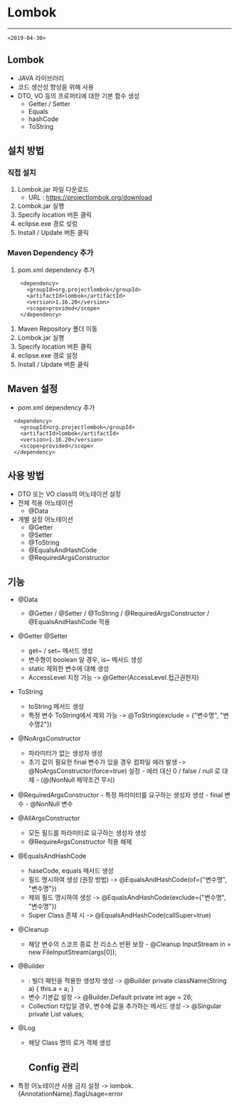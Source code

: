 # Lombok
---
    <2019-04-30>
## Lombok 

- JAVA 라이브러리
- 코드 생산성 향상을 위해 사용
- DTO, VO 등의 프로퍼티에 대한 기본 함수 생성
  - Getter / Setter
  - Equals
  - hashCode
  - ToString

## 설치 방법

### 직접 설치

1. Lombok.jar 파일 다운로드<br>
   - URL : https://projectlombok.org/download 
2. Lombok.jar 실행
3. Specify location 버튼 클릭
4. eclipse.exe 경로 섲렁
5. Install / Update 버튼 클릭

### Maven Dependency 추가

1. pom.xml dependency 추가
```
    <dependency>
      <groupId>org.projectlombok</groupId>
      <artifactId>lombok</artifactId>
      <version>1.16.20</version>
      <scope>provided</scope>
    </dependency>
```
1. Maven Repository 폴더 이동
1. Lombok.jar 실행
1. Specify location 버튼 클릭
1. eclipse.exe 경로 설정
1. Install / Update 버튼 클릭

## Maven 설정

- pom.xml dependency 추가

```
  <dependency>
    <groupId>org.projectlombok</groupId>
    <artifactId>lombok</artifactId>
    <version>1.16.20</version>
    <scope>provided</scope>
  </dependency>
```

## 사용 방법

- DTO 또는 VO class의 어노테이션 설정
- 전체 적용 어노테이션
  - @Data
- 개별 설정 어노테이션
  - @Getter
  - @Setter
  - @ToString
  - @EqualsAndHashCode
  - @RequiredArgsConstructor

## 기능

- @Data
  
  - @Getter / @Setter / @ToString / @RequiredArgsConstructor / @EqualsAndHashCode 적용
- @Getter @Setter
  - get~ / set~ 메서드 생성
  - 변수형이 boolean 일 경우, is~ 메서드 생성
  - static 제외한 변수에 대해 생성
  - AccessLevel 지정 가능
       -> @Getter(AccessLevel.접근권한자)
- ToString
  - toString 메서드 생성
  - 특정 변수 ToString에서 제외 가능
        -> @ToString(exclude = {"변수명", "변수명2"})
- @NoArgsConstructor
  - 파라미터가 없는 생성자 생성
  - 초기 값이 필요한 final 변수가 있을 경우 컴파일 에러 발생
        -> @NoArgsConstructor(force=true) 설정
            - 에러 대신 0 / false / null 로 대체
                    - (@(NonNull 제약조건 무시)
  
 - @RequiredArgsConstructor
         - 특정 파라미터를 요구하는 생성자 생성
                 - final 변수
              - @NonNull 변수
      
- @AllArgsConstructor
  -  모든 필드를 파라미터로 요구하는 생성자 생성
  - @RequireArgsConstructor 적용 해제
- @EqualsAndHashCode
  - haseCode, equals 메서드 생성
  - 필드 명시하여 생성 (권장 방법)
        -> @EqualsAndHashCode(of={"변수명", "변수명"})
  - 제외 필드 명시하여 생성
        -> @EqualsAndHashCode(exclude={"변수명", "변수명"})
  - Super Class 존재 시
        -> @EqualsAndHashCode(callSuper=true)
- @Cleanup
  - 해당 변수의 스코프 종료 전 리소스 반환 보장
        - @Cleanup InputStream in = new FileInputStream(args[0]);
- @Builder
  - : 빌더 패턴을 적용한 생성자 생성
        -> @Builder
           private className(String a) {
                this.a = a;
           }
  - 변수 기본값 설정
        -> @Builder.Default private int age = 26;
  - Collection 타입일 경우, 변수에 값을 추가하는 메서드 생성
        -> @Singular private List<String> values;
- @Log
  - 해당 Class 명의 로거 객체 생성

    ## Config 관리

- 특정 어노테이션 사용 금지 설정
    -> lombok.{AnnotationName}.flagUsage=error